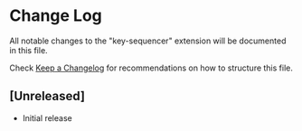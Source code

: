 # Change Log

All notable changes to the "key-sequencer" extension will be documented in this file.

Check [Keep a Changelog](http://keepachangelog.com/) for recommendations on how to structure this file.

## [Unreleased]

- Initial release
